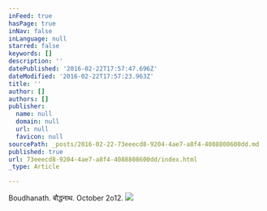 ```yaml
---
inFeed: true
hasPage: true
inNav: false
inLanguage: null
starred: false
keywords: []
description: ''
datePublished: '2016-02-22T17:57:47.696Z'
dateModified: '2016-02-22T17:57:23.963Z'
title: ''
author: []
authors: []
publisher:
  name: null
  domain: null
  url: null
  favicon: null
sourcePath: _posts/2016-02-22-73eeecd8-9204-4ae7-a8f4-4088808600dd.md
published: true
url: 73eeecd8-9204-4ae7-a8f4-4088808600dd/index.html
_type: Article

---
```

Boudhanath. बौद्धनाथ. October 2o12\.
![](https://the-grid-user-content.s3-us-west-2.amazonaws.com/92cbf9d7-80d0-48b6-bc13-ee7529e52932.jpg)